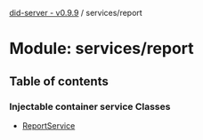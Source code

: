 [did-server - v0.9.9](../README.md) / services/report

# Module: services/report

## Table of contents

### Injectable container service Classes

- [ReportService](../classes/services_report.reportservice.md)
